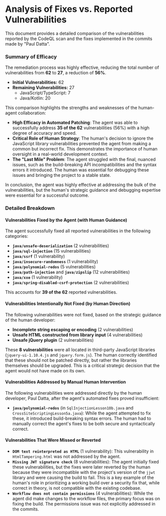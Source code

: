 # Analysis of Fixes vs. Reported Vulnerabilities

This document provides a detailed comparison of the vulnerabilities reported by the CodeQL scan and the fixes implemented in the commits made by "Paul Datta".

### Summary of Efficacy

The remediation process was highly effective, reducing the total number of vulnerabilities from **62** to **27**, a reduction of **56%**.

* **Initial Vulnerabilities:** 62
* **Remaining Vulnerabilities:** 27
  * JavaScript/TypeScript: 7
  * Java/Kotlin: 20

This comparison highlights the strengths and weaknesses of the human-agent collaboration:

* **High Efficacy in Automated Patching**: The agent was able to successfully address **35 of the 62** vulnerabilities (56%) with a high degree of accuracy and speed.
* **Critical Role of Human Strategy**: The human's decision to ignore the JavaScript library vulnerabilities prevented the agent from making a common but incorrect fix. This demonstrates the importance of human oversight in a real-world development context.
* **The "Last Mile" Problem**: The agent struggled with the final, nuanced issues, such as the build-breaking API incompatibilities and the syntax errors it introduced. The human was essential for debugging these issues and bringing the project to a stable state.

In conclusion, the agent was highly effective at addressing the bulk of the vulnerabilities, but the human's strategic guidance and debugging expertise were essential for a successful outcome.

### Detailed Breakdown

#### Vulnerabilities Fixed by the Agent (with Human Guidance)

The agent successfully fixed all reported vulnerabilities in the following categories:

* **`java/unsafe-deserialization`** (2 vulnerabilities)
* **`java/sql-injection`** (15 vulnerabilities)
* **`java/ssrf`** (1 vulnerability)
* **`java/insecure-randomness`** (1 vulnerability)
* **`java/polynomial-redos`** (5 vulnerabilities)
* **`java/path-injection`** and **`java/zipslip`** (12 vulnerabilities)
* **`java/xxe`** (1 vulnerability)
* **`java/spring-disabled-csrf-protection`** (2 vulnerabilities)

This accounts for **39 of the 62** reported vulnerabilities.

#### Vulnerabilities Intentionally Not Fixed (by Human Direction)

The following vulnerabilities were not fixed, based on the strategic guidance of the human developer:

* **Incomplete string escaping or encoding** (2 vulnerabilities)
* **Unsafe HTML constructed from library input** (4 vulnerabilities)
* **Unsafe jQuery plugin** (2 vulnerabilities)

These **8 vulnerabilities** were all located in third-party JavaScript libraries (`jquery-ui-1.10.4.js` and `jquery.form.js`). The human correctly identified that these should not be patched directly, but rather the libraries themselves should be upgraded. This is a critical strategic decision that the agent would not have made on its own.

#### Vulnerabilities Addressed by Manual Human Intervention

The following vulnerabilities were addressed directly by the human developer, Paul Datta, after the agent's automated fixes proved insufficient:

* **`java/polynomial-redos`** (in `SqlInjectionLesson10b.java` and `CrossSiteScriptingLesson5a.java`): While the agent attempted to fix these, it introduced build-breaking syntax errors. The human had to manually correct the agent's fixes to be both secure and syntactically correct.

#### Vulnerabilities That Were Missed or Reverted

* **`DOM text reinterpreted as HTML`** (1 vulnerability): This vulnerability in `HtmlTampering.html` was not addressed by the agent.
* **`Missing JWT signature check`** (8 vulnerabilities): The agent initially fixed these vulnerabilities, but the fixes were later reverted by the human because they were incompatible with the project's version of the `jjwt` library and were causing the build to fail. This is a key example of the human's role in prioritizing a working build over a security fix that, while correct in theory, is not compatible with the existing codebase.
* **`Workflow does not contain permissions`** (4 vulnerabilities): While the agent did make changes to the workflow files, the primary focus was on fixing the build. The permissions issue was not explicitly addressed in the commits.

